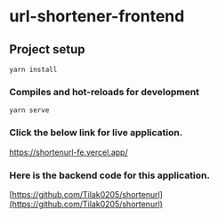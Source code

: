 # url-shortener-frontend

## Project setup
```
yarn install
```

### Compiles and hot-reloads for development
```
yarn serve
```

### Click the below link for live application.
https://shortenurl-fe.vercel.app/

### Here is the backend code for this application.
[https://github.com/Tilak0205/shortenurl](https://github.com/Tilak0205/shortenurl)

